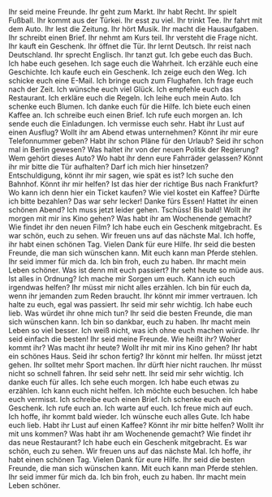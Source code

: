 Ihr seid meine Freunde. 
Ihr geht zum Markt. 
Ihr habt Recht. 
Ihr spielt Fußball. 
Ihr kommt aus der Türkei. 
Ihr esst zu viel. 
Ihr trinkt Tee. 
Ihr fahrt mit dem Auto. 
Ihr lest die Zeitung. 
Ihr hört Musik. 
Ihr macht die Hausaufgaben. 
Ihr schreibt einen Brief. 
Ihr nehmt am Kurs teil. 
Ihr versteht die Frage nicht. 
Ihr kauft ein Geschenk. 
Ihr öffnet die Tür. 
Ihr lernt Deutsch. 
Ihr reist nach Deutschland. 
Ihr sprecht Englisch. 
Ihr tanzt gut. 
Ich gebe euch das Buch. 
Ich habe euch gesehen. 
Ich sage euch die Wahrheit. 
Ich erzähle euch eine Geschichte. 
Ich kaufe euch ein Geschenk. 
Ich zeige euch den Weg. 
Ich schicke euch eine E-Mail. 
Ich bringe euch zum Flughafen. 
Ich frage euch nach der Zeit. 
Ich wünsche euch viel Glück. 
Ich empfehle euch das Restaurant. 
Ich erkläre euch die Regeln. 
Ich leihe euch mein Auto. 
Ich schenke euch Blumen. 
Ich danke euch für die Hilfe. 
Ich biete euch einen Kaffee an. 
Ich schreibe euch einen Brief. 
Ich rufe euch morgen an. 
Ich sende euch die Einladungen. 
Ich vermisse euch sehr. 
Habt ihr Lust auf einen Ausflug?
Wollt ihr am Abend etwas unternehmen?
Könnt ihr mir eure Telefonnummer geben?
Habt ihr schon Pläne für den Urlaub?
Seid ihr schon mal in Berlin gewesen?
Was haltet ihr von der neuen Politik der Regierung?
Wem gehört dieses Auto?
Wo habt ihr denn eure Fahrräder gelassen?
Könnt ihr mir bitte die Tür aufhalten?
Darf ich mich hier hinsetzen?
Entschuldigung, könnt ihr mir sagen, wie spät es ist?
Ich suche den Bahnhof. Könnt ihr mir helfen?
Ist das hier der richtige Bus nach Frankfurt?
Wo kann ich denn hier ein Ticket kaufen?
Wie viel kostet ein Kaffee?
Dürfte ich bitte bezahlen?
Das war sehr lecker! Danke fürs Essen!
Hattet ihr einen schönen Abend?
Ich muss jetzt leider gehen. Tschüss!
Bis bald!
Wollt ihr morgen mit mir ins Kino gehen?
Was habt ihr am Wochenende gemacht?
Wie findet ihr den neuen Film?
Ich habe euch ein Geschenk mitgebracht.
Es war schön, euch zu sehen.
Wir freuen uns auf das nächste Mal.
Ich hoffe, ihr habt einen schönen Tag.
Vielen Dank für eure Hilfe.
Ihr seid die besten Freunde, die man sich wünschen kann.
Mit euch kann man Pferde stehlen.
Ihr seid immer für mich da.
Ich bin froh, euch zu haben.
Ihr macht mein Leben schöner.
Was ist denn mit euch passiert?
Ihr seht heute so müde aus.
Ist alles in Ordnung?
Ich mache mir Sorgen um euch.
Kann ich euch irgendwas helfen?
Ihr müsst mir nicht alles erzählen.
Ich bin für euch da, wenn ihr jemanden zum Reden braucht.
Ihr könnt mir immer vertrauen.
Ich halte zu euch, egal was passiert.
Ihr seid mir sehr wichtig.
Ich habe euch lieb.
Was würdet ihr ohne mich tun?
Ihr seid die besten Freunde, die man sich wünschen kann.
Ich bin so dankbar, euch zu haben.
Ihr macht mein Leben so viel besser.
Ich weiß nicht, was ich ohne euch machen würde.
Ihr seid einfach die besten!
Ihr seid meine Freunde. 
Wie heißt ihr? 
Woher kommt ihr? 
Was macht ihr heute? 
Wollt ihr mit mir ins Kino gehen? 
Ihr habt ein schönes Haus. 
Seid ihr schon fertig? 
Ihr könnt mir helfen. 
Ihr müsst jetzt gehen. 
Ihr solltet mehr Sport machen. 
Ihr dürft hier nicht rauchen. 
Ihr müsst nicht so schnell fahren. 
Ihr seid sehr nett. 
Ihr seid mir sehr wichtig. 
Ich danke euch für alles. 
Ich sehe euch morgen. 
Ich habe euch etwas zu erzählen. 
Ich kann euch nicht helfen. 
Ich möchte euch besuchen. 
Ich habe euch vermisst. 
Ich schreibe euch einen Brief. 
Ich schenke euch ein Geschenk. 
Ich rufe euch an. 
Ich warte auf euch. 
Ich freue mich auf euch. 
Ich hoffe, ihr kommt bald wieder. 
Ich wünsche euch alles Gute. 
Ich habe euch lieb. 
Habt ihr Lust auf einen Kaffee? 
Könnt ihr mir bitte helfen? 
Wollt ihr mit uns kommen? 
Was habt ihr am Wochenende gemacht? 
Wie findet ihr das neue Restaurant? 
Ich habe euch ein Geschenk mitgebracht. 
Es war schön, euch zu sehen. 
Wir freuen uns auf das nächste Mal. 
Ich hoffe, ihr habt einen schönen Tag. 
Vielen Dank für eure Hilfe. 
Ihr seid die besten Freunde, die man sich wünschen kann. 
Mit euch kann man Pferde stehlen. 
Ihr seid immer für mich da. 
Ich bin froh, euch zu haben. 
Ihr macht mein Leben schöner. 